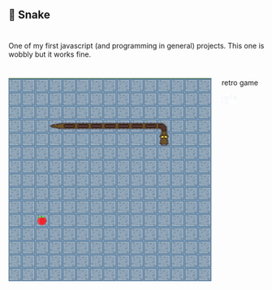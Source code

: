## 🐍 Snake 

#

One of my first javascript (and programming in general) projects.
This one is wobbly but it works fine.

#

<img src="/readme-img/snake.png" width="400" style="float: left; margin-right: 20px;"/>

#

retro game 

<img src="readme-img/Logo-esi.png" width="30" align="left"/>
